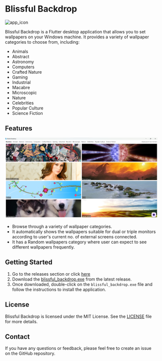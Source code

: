 # Blissful Backdrop

![app_icon](<./windows/runner/resources/app_icon.ico>)

Blissful Backdrop is a Flutter desktop application that allows you to set wallpapers on your Windows machine. It provides a variety of wallpaper categories to choose from, including:

* Animals
* Abstract
* Astronomy
* Computers
* Crafted Nature
* Gaming
* Industrial
* Macabre
* Microscopic
* Nature
* Celebrities
* Popular Culture
* Science Fiction

## Features

![app_screenshot](<./lib/assets/app_snapshot.png>)

* Browse through a variety of wallpaper categories.
* It automatically shows the wallpapers suitable for dual or triple monitors according to user's current no. of external screens connected.
* It has a Random wallpapers category where user can expect to see different wallpapers frequently.

## Getting Started

1. Go to the releases section or click [here](https://github.com/hvg2416/blissful_backdrop/releases)
2. Download the [blissful_backdrop.exe](https://github.com/hvg2416/blissful_backdrop/releases/download/latest/blissful_backdrop.exe) from the latest release.
3. Once downloaded, double-click on the `blissful_backdrop.exe` file and follow the instructions to install the application.

## License

Blissful Backdrop is licensed under the MIT License. See the [LICENSE](./LICENSE) file for more details.

## Contact

If you have any questions or feedback, please feel free to create an issue on the GitHub repository.